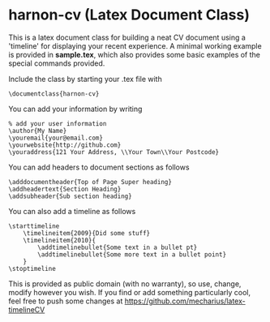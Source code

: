 harnon-cv (Latex Document Class)
========================

This is a latex document class for building a neat CV document using a 'timeline' for displaying your recent experience.  A minimal working example is provided in **sample.tex**, which also provides some basic examples of the special commands provided.  

Include the class by starting your .tex file with

    \documentclass{harnon-cv}

You can add your information by writing

	% add your user information
	\author{My Name}
	\youremail{your@email.com}
	\yourwebsite{http://github.com}
	\youraddress{121 Your Address, \\Your Town\\Your Postcode}


You can add headers to document sections as follows

	\adddocumentheader{Top of Page Super heading}
	\addheadertext{Section Heading}
	\addsubheader{Sub section heading}

You can also add a timeline as follows

	\starttimeline
		\timelineitem{2009}{Did some stuff}
		\timelineitem{2010}{
			\addtimelinebullet{Some text in a bullet pt}
			\addtimelinebullet{Some more text in a bullet point}
		}
	\stoptimeline

This is provided as public domain (with no warranty), so use, change, modify however you wish.  If you find or add something particularly cool, feel free to push some changes at https://github.com/mecharius/latex-timelineCV